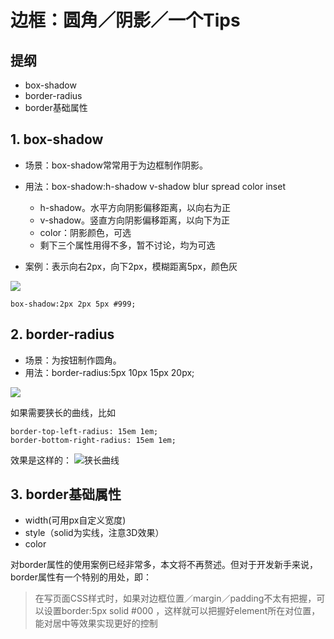 # 边框：圆角／阴影／一个Tips

## 提纲
* box-shadow
* border-radius
* border基础属性


## 1. box-shadow
* 场景：box-shadow常常用于为边框制作阴影。
* 用法：box-shadow:h-shadow v-shadow blur spread color inset
  * h-shadow。水平方向阴影偏移距离，以向右为正
  * v-shadow。竖直方向阴影偏移距离，以向下为正
  * color：阴影颜色，可选
  * 剩下三个属性用得不多，暂不讨论，均为可选

* 案例：表示向右2px，向下2px，模糊距离5px，颜色灰

![](
http://cdn.withme.cn/withme.back.u.7f92d41b1f20bd0ade25ccbc48b97fd1.jpeg)


`box-shadow:2px 2px 5px #999;`


## 2. border-radius

* 场景：为按钮制作圆角。
* 用法：border-radius:5px 10px 15px 20px;

![](http://cdn.withme.cn/withme.back.u.48e6c55ee85df96d0eba170cadd7228c.jpeg)


如果需要狭长的曲线，比如

```
border-top-left-radius: 15em 1em;
border-bottom-right-radius: 15em 1em;
```
效果是这样的：
![狭长曲线](http://cdn.tutsplus.com/net/uploads/legacy/2027_borders/images/subtle-curve.jpg?_=3527259>)


## 3. border基础属性

* width(可用px自定义宽度)
* style（solid为实线，注意3D效果）
* color

对border属性的使用案例已经非常多，本文将不再赘述。但对于开发新手来说，border属性有一个特别的用处，即：

> 在写页面CSS样式时，如果对边框位置／margin／padding不太有把握，可以设置border:5px
 solid #000 ，这样就可以把握好element所在对位置，能对居中等效果实现更好的控制







